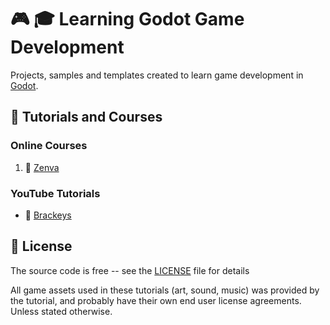# :video_game: :mortar_board: Learning Godot Game Development

Projects, samples and templates created to learn game development in [Godot][godot].

## :beginner: Tutorials and Courses

### Online Courses

1. :file_folder: [Zenva](online-courses/Zenva-Godot-Courses/)

### YouTube Tutorials

- :file_folder: [Brackeys](YouTube-Godot-Courses/source/Brackyes-Tutorials/)

## :page_with_curl: License

The source code is free -- see the [LICENSE](LICENSE) file for details

All game assets used in these tutorials (art, sound, music) was provided by the tutorial, and probably have their own end user license agreements.
Unless stated otherwise.

[godot]: https://godotengine.org
